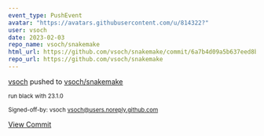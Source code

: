 ```yaml
---
event_type: PushEvent
avatar: "https://avatars.githubusercontent.com/u/814322?"
user: vsoch
date: 2023-02-03
repo_name: vsoch/snakemake
html_url: https://github.com/vsoch/snakemake/commit/6a7b4d09a5b637eed8b1a39553668f6cebe07a12
repo_url: https://github.com/vsoch/snakemake
---
```


<a href='https://github.com/vsoch' target='_blank'>vsoch</a> pushed to <a href='https://github.com/vsoch/snakemake' target='_blank'>vsoch/snakemake</a>

<small>run black with 23.1.0

Signed-off-by: vsoch <vsoch@users.noreply.github.com></small>

<a href='https://github.com/vsoch/snakemake/commit/6a7b4d09a5b637eed8b1a39553668f6cebe07a12' target='_blank'>View Commit</a>